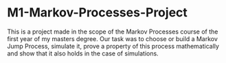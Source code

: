 # M1-Markov-Processes-Project
This is a project made in the scope of the Markov Processes course of the first year of my masters degree. Our task was to choose or build a Markov Jump Process, simulate it, prove a property of this process mathematically and show that it also holds in the case of simulations.
